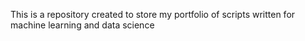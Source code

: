 This is a repository created to store my portfolio of scripts written for machine learning and data science
